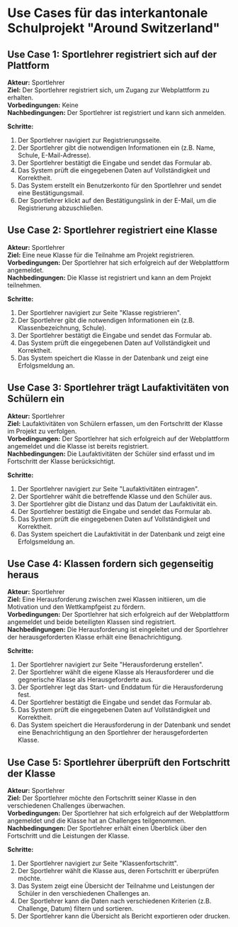 # Use Cases für das interkantonale Schulprojekt "Around Switzerland"

## Use Case 1: Sportlehrer registriert sich auf der Plattform

**Akteur:** Sportlehrer  
**Ziel:** Der Sportlehrer registriert sich, um Zugang zur Webplattform zu erhalten.  
**Vorbedingungen:** Keine  
**Nachbedingungen:** Der Sportlehrer ist registriert und kann sich anmelden.

**Schritte:**

1. Der Sportlehrer navigiert zur Registrierungsseite.
2. Der Sportlehrer gibt die notwendigen Informationen ein (z.B. Name, Schule, E-Mail-Adresse).
3. Der Sportlehrer bestätigt die Eingabe und sendet das Formular ab.
4. Das System prüft die eingegebenen Daten auf Vollständigkeit und Korrektheit.
5. Das System erstellt ein Benutzerkonto für den Sportlehrer und sendet eine Bestätigungsmail.
6. Der Sportlehrer klickt auf den Bestätigungslink in der E-Mail, um die Registrierung abzuschließen.


## Use Case 2: Sportlehrer registriert eine Klasse

**Akteur:** Sportlehrer  
**Ziel:** Eine neue Klasse für die Teilnahme am Projekt registrieren.  
**Vorbedingungen:** Der Sportlehrer hat sich erfolgreich auf der Webplattform angemeldet.  
**Nachbedingungen:** Die Klasse ist registriert und kann an dem Projekt teilnehmen.

**Schritte:**
1. Der Sportlehrer navigiert zur Seite "Klasse registrieren".
2. Der Sportlehrer gibt die notwendigen Informationen ein (z.B. Klassenbezeichnung, Schule).
3. Der Sportlehrer bestätigt die Eingabe und sendet das Formular ab.
4. Das System prüft die eingegebenen Daten auf Vollständigkeit und Korrektheit.
5. Das System speichert die Klasse in der Datenbank und zeigt eine Erfolgsmeldung an.

## Use Case 3: Sportlehrer trägt Laufaktivitäten von Schülern ein

**Akteur:** Sportlehrer  
**Ziel:** Laufaktivitäten von Schülern erfassen, um den Fortschritt der Klasse im Projekt zu verfolgen.  
**Vorbedingungen:** Der Sportlehrer hat sich erfolgreich auf der Webplattform angemeldet und die Klasse ist bereits registriert.  
**Nachbedingungen:** Die Laufaktivitäten der Schüler sind erfasst und im Fortschritt der Klasse berücksichtigt.

**Schritte:**

1. Der Sportlehrer navigiert zur Seite "Laufaktivitäten eintragen".
2. Der Sportlehrer wählt die betreffende Klasse und den Schüler aus.
3. Der Sportlehrer gibt die Distanz und das Datum der Laufaktivität ein.
4. Der Sportlehrer bestätigt die Eingabe und sendet das Formular ab.
5. Das System prüft die eingegebenen Daten auf Vollständigkeit und Korrektheit.
6. Das System speichert die Laufaktivität in der Datenbank und zeigt eine Erfolgsmeldung an.

## Use Case 4: Klassen fordern sich gegenseitig heraus

**Akteur:** Sportlehrer  
**Ziel:** Eine Herausforderung zwischen zwei Klassen initiieren, um die Motivation und den Wettkampfgeist zu fördern.  
**Vorbedingungen:** Der Sportlehrer hat sich erfolgreich auf der Webplattform angemeldet und beide beteiligten Klassen sind registriert.  
**Nachbedingungen:** Die Herausforderung ist eingeleitet und der Sportlehrer der herausgeforderten Klasse erhält eine Benachrichtigung.

**Schritte:**
1. Der Sportlehrer navigiert zur Seite "Herausforderung erstellen".
2. Der Sportlehrer wählt die eigene Klasse als Herausforderer und die gegnerische Klasse als Herausgeforderte aus.
3. Der Sportlehrer legt das Start- und Enddatum für die Herausforderung fest.
4. Der Sportlehrer bestätigt die Eingabe und sendet das Formular ab.
5. Das System prüft die eingegebenen Daten auf Vollständigkeit und Korrektheit.
6. Das System speichert die Herausforderung in der Datenbank und sendet eine Benachrichtigung an den Sportlehrer der herausgeforderten Klasse.

## Use Case 5: Sportlehrer überprüft den Fortschritt der Klasse

**Akteur:** Sportlehrer  
**Ziel:** Der Sportlehrer möchte den Fortschritt seiner Klasse in den verschiedenen Challenges überwachen.  
**Vorbedingungen:** Der Sportlehrer hat sich erfolgreich auf der Webplattform angemeldet und die Klasse hat an Challenges teilgenommen.  
**Nachbedingungen:** Der Sportlehrer erhält einen Überblick über den Fortschritt und die Leistungen der Klasse.

**Schritte:**

1. Der Sportlehrer navigiert zur Seite "Klassenfortschritt".
2. Der Sportlehrer wählt die Klasse aus, deren Fortschritt er überprüfen möchte.
3. Das System zeigt eine Übersicht der Teilnahme und Leistungen der Schüler in den verschiedenen Challenges an.
4. Der Sportlehrer kann die Daten nach verschiedenen Kriterien (z.B. Challenge, Datum) filtern und sortieren.
5. Der Sportlehrer kann die Übersicht als Bericht exportieren oder drucken.
